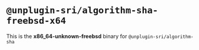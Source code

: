 # `@unplugin-sri/algorithm-sha-freebsd-x64`

This is the **x86_64-unknown-freebsd** binary for `@unplugin-sri/algorithm-sha`
